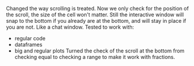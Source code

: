 Changed the way scrolling is treated. Now we only check for the position of the scroll, the size of the cell won't matter.
Still the interactive window will snap to the bottom if you already are at the bottom, and will stay in place if you are not. Like a chat window.
Tested to work with: 
- regular code
- dataframes
- big and regular plots
Turned the check of the scroll at the bottom from checking equal to checking a range to make it work with fractions.